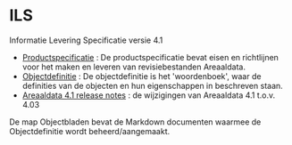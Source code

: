 ILS
===

Informatie Levering Specificatie versie 4.1


* [Productspecificatie](Productspecificatie_Areaaldata_4_1.pdf) : De productspecificatie bevat eisen en richtlijnen voor het maken en leveren van revisiebestanden Areaaldata.
* [Objectdefinitie](Objectdefinitie_Areaaldata_4_1.pdf) : De objectdefinitie is het 'woordenboek', waar de definities van de objecten en hun eigenschappen in beschreven staan.
* [Areaaldata 4.1 release notes](Release_Notes_Areaaldata_4_1.pdf) : de wijzigingen van Areaaldata 4.1 t.o.v. 4.03

De map Objectbladen bevat de Markdown documenten waarmee de Objectdefinitie wordt beheerd/aangemaakt.
